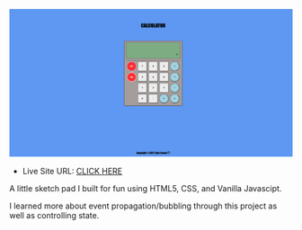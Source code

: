 ![](./assets/Screen%20Shot%202022-07-26%20at%205.20.15%20PM.png)

- Live Site URL: [CLICK HERE](https://drrecommended.github.io/TOP-calc/)

A little sketch pad I built for fun using HTML5, CSS, and Vanilla Javascipt.

I learned more about event propagation/bubbling through this project as well as controlling state. 